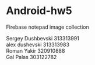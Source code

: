 # Android-hw5
Firebase notepad image collection

Sergey Dushbevski 313313991 <br/>
alex dushevski 313313983 <br/>
Roman Yakir 320910888 <br/>
Gal Palas 303122782 <br/>
